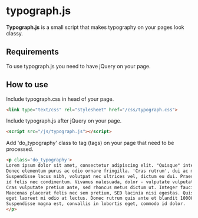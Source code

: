 # typograph.js
**Typograph.js** is a small script that makes typography on your pages look classy.
## Requirements
To use typograph.js you need to have jQuery on your page.
## How to use
Include typograph.css in head of your page.
```html
<link type="text/css" rel="stylesheet" href="/css/typograph.css">
```

Include typograph.js after jQuery on your page.
```html
<script src="/js/typograph.js"></script>
```

Add 'do_typography' class to tag (tags) on your page that need to be processed.
```html
<p class='do_typography'>
Lorem ipsum dolor sit amet, consectetur adipiscing elit. "Quisque" interdum tempus ultrices. Proin tempor lacus venenatis gravida pulvinar. 
Donec elementum purus ac odio ornare fringilla. 'Cras rutrum', dui ac molestie ultricies, sem mi bibendum mauris, sed interdum ex ligula eu lacus. 
Suspendisse lacus nibh, volutpat nec ultrices vel, dictum eu dui. Praesent porttitor nisi dictum, porta quam quis, imperdiet mauris. Nunc tempus 
id felis nec condimentum. Vivamus malesuada, dolor - vulputate vulputate dictum, elit ligula lobortis risus, eget luctus lorem sem a diam. 
Cras vulputate pretium ante, sed rhoncus metus dictum ut. Integer faucibus urna quis maximus aliquet. Quisque fermentum in urna at semper. 
Maecenas placerat felis nec sem pretium, SED lacinia nisi egestas. Quisque accumsan, elit eget convallis congue, neque ante pretium nisi, 
eget laoreet mi odio at lectus. Donec rutrum quis ante et blandit 10000000. Curabitur a tortor ac turpis semper convallis nec at augue. 
Suspendisse magna est, convallis in lobortis eget, commodo id dolor.
</p>
```